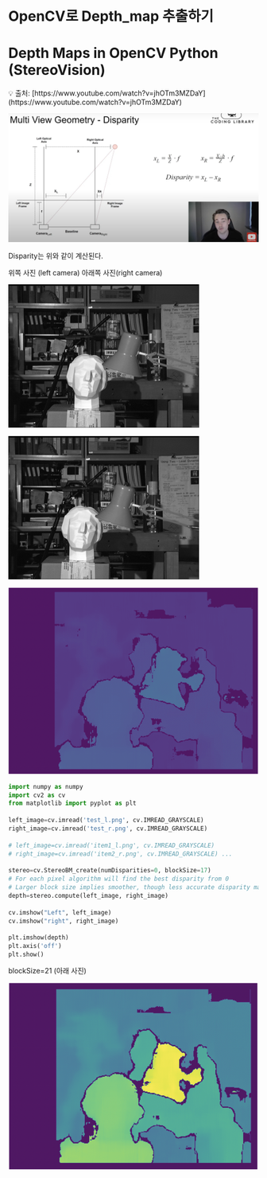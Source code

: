 # OpenCV로 Depth_map 추출하기

# Depth Maps in OpenCV Python (StereoVision)

<aside>
💡 출처: [https://www.youtube.com/watch?v=jhOTm3MZDaY](https://www.youtube.com/watch?v=jhOTm3MZDaY)

</aside>

![Untitled](/BTS_daeri_breaker/OpenCV%EB%A1%9C%20Depth_map%20%EC%B6%94%EC%B6%9C%ED%95%98%EA%B8%B0/Untitled.png)

Disparity는 위와 같이 계산된다.

위쪽 사진 (left camera) 아래쪽 사진(right camera)

![Untitled](/BTS_daeri_breaker/OpenCV%EB%A1%9C%20Depth_map%20%EC%B6%94%EC%B6%9C%ED%95%98%EA%B8%B0/Untitled%201.png)

![Untitled](/BTS_daeri_breaker/OpenCV%EB%A1%9C%20Depth_map%20%EC%B6%94%EC%B6%9C%ED%95%98%EA%B8%B0/Untitled%202.png)

![Untitled](/BTS_daeri_breaker/OpenCV%EB%A1%9C%20Depth_map%20%EC%B6%94%EC%B6%9C%ED%95%98%EA%B8%B0/Untitled%203.png)

```python
import numpy as numpy
import cv2 as cv
from matplotlib import pyplot as plt 

left_image=cv.imread('test_l.png', cv.IMREAD_GRAYSCALE)
right_image=cv.imread('test_r.png', cv.IMREAD_GRAYSCALE)

# left_image=cv.imread('item1_l.png', cv.IMREAD_GRAYSCALE)
# right_image=cv.imread('item2_r.png', cv.IMREAD_GRAYSCALE) ...

stereo=cv.StereoBM_create(numDisparities=0, blockSize=17)
# For each pixel algorithm will find the best disparity from 0
# Larger block size implies smoother, though less accurate disparity map
depth=stereo.compute(left_image, right_image)

cv.imshow("Left", left_image)
cv.imshow("right", right_image)

plt.imshow(depth)
plt.axis('off')
plt.show()
```

blockSize=21 (아래 사진)

![Untitled](/BTS_daeri_breaker/OpenCV%EB%A1%9C%20Depth_map%20%EC%B6%94%EC%B6%9C%ED%95%98%EA%B8%B0/Untitled%204.png)